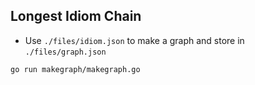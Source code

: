 ## Longest Idiom Chain

- Use `./files/idiom.json` to make a graph and store in `./files/graph.json`
```sh
go run makegraph/makegraph.go
```